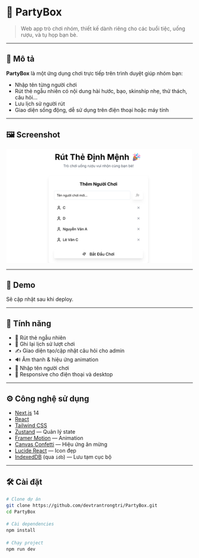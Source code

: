 # 🍻 PartyBox

> Web app trò chơi nhóm, thiết kế dành riêng cho các buổi tiệc, uống rượu, và tụ họp bạn bè.

---

## 🎉 Mô tả

**PartyBox** là một ứng dụng chơi trực tiếp trên trình duyệt giúp nhóm bạn:
- Nhập tên từng người chơi
- Rút thẻ ngẫu nhiên có nội dung hài hước, bạo, skinship nhẹ, thử thách, câu hỏi...
- Lưu lịch sử người rút
- Giao diện sống động, dễ sử dụng trên điện thoại hoặc máy tính

---

## 🖼️ Screenshot

![screenshot](public/screenshot.png) <!-- Thêm hình vào thư mục public nếu có -->

---

## 🚀 Demo

Sẽ cập nhật sau khi deploy.

---

## 🧩 Tính năng

- 🎲 Rút thẻ ngẫu nhiên
- 📜 Ghi lại lịch sử lượt chơi
- ✍️ Giao diện tạo/cập nhật câu hỏi cho admin
- 🔊 Âm thanh & hiệu ứng animation
- 👥 Nhập tên người chơi
- 📱 Responsive cho điện thoại và desktop

---

## ⚙️ Công nghệ sử dụng

- [Next.js](https://nextjs.org/) 14
- [React](https://react.dev/)
- [Tailwind CSS](https://tailwindcss.com/)
- [Zustand](https://github.com/pmndrs/zustand) — Quản lý state
- [Framer Motion](https://www.framer.com/motion/) — Animation
- [Canvas Confetti](https://www.npmjs.com/package/canvas-confetti) — Hiệu ứng ăn mừng
- [Lucide React](https://lucide.dev/) — Icon đẹp
- [IndexedDB](https://developer.mozilla.org/en-US/docs/Web/API/IndexedDB_API) (qua `idb`) — Lưu tạm cục bộ

---

## 🛠️ Cài đặt

```bash
# Clone dự án
git clone https://github.com/devtrantrongtri/PartyBox.git
cd PartyBox

# Cài dependencies
npm install

# Chạy project
npm run dev
